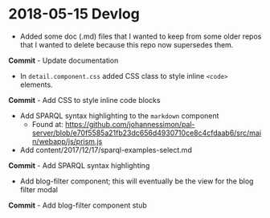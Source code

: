 # 2018-05-15 Devlog

- Added some doc (.md) files that I wanted to keep from some older repos that I wanted to delete because this repo now supersedes them.

**Commit** - Update documentation

- In `detail.component.css` added CSS class to style inline `<code>` elements.

**Commit** - Add CSS to style inline code blocks

- Add SPARQL syntax highlighting to the `markdown` component
  - Found at: https://github.com/johannessimon/pal-server/blob/e70f5585a21fb23dc656d4930710ce8c4cfdaab6/src/main/webapp/js/prism.js
- Add content/2017/12/17/sparql-examples-select.md

**Commit** - Add SPARQL syntax highlighting

- Add blog-filter component; this will eventually be the view for the blog filter modal

**Commit** - Add blog-filter component stub 

